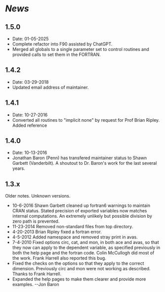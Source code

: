 # *News*

## 1.5.0

* Date: 01-05-2025
* Complete refactor into F90 assisted by ChatGPT.
* Merged all globals to a single parameter set to control routines and provided calls to set them in the FORTRAN.

## 1.4.2

* Date: 03-29-2018
* Updated email address of maintainer.

## 1.4.1

* Date: 10-27-2016
* Converted all routines to "implicit none" by request for Prof Brian Ripley. Added reference 

## 1.4.0

* Date: 10-13-2016
* Jonathan Baron (Penn) has transfered maintainer status to Shawn Garbett (Vanderbilt). A shoutout to Dr. Baron's work for the last several years. 

## 1.3.x

Older notes. Unknown versions.

* 10-6-2016 Shawn Garbett cleaned up fortran6 warnings to maintain CRAN status. Stated precision of exported variables now matches internal computations. An extremely unlikely but possible division by zero path is prevented.
* 11-23-2014 Removed non-standard files from top directory.
* 4-20-2013 Brian Ripley fixed a fortran error.
* 4-5-2012 Added namespace and removed stray print in avas.
* 7-4-2010 Fixed options circ, cat, and mon, in both ace and avas, so that they now can apply to the dependent variable, as specified previously in both the help page and the fortran code. Colin McCullogh did most of the work. Frank Harrell also reported this bug.
* Fixed the checks on the options so that they apply to the correct dimension. Previously circ and mon were not working as described. Thanks to Frank Harrell.
* Expanded the help pages to make them clearer and provide more examples. --Jon Baron
